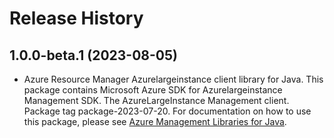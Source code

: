 # Release History

## 1.0.0-beta.1 (2023-08-05)

- Azure Resource Manager Azurelargeinstance client library for Java. This package contains Microsoft Azure SDK for Azurelargeinstance Management SDK. The AzureLargeInstance Management client. Package tag package-2023-07-20. For documentation on how to use this package, please see [Azure Management Libraries for Java](https://aka.ms/azsdk/java/mgmt).
